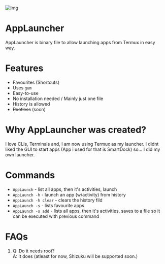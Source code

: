 ![Img](https://raw.githubusercontent.com/fluid-developer/fluid-developer.github.io/main/logos/AppLauncher-logo.png)

# AppLauncher
AppLauncher is binary file to allow launching apps from Termux in easy way.

# Features
- Favourites (Shortcuts)
- Uses `gum`
- Easy-to-use
- No installation needed / Mainly just one file
- History is allowed
- ~~Rootless~~ (soon)

# Why AppLauncher was created?
I love CLIs, Terminals and, I am now using Termux as my launcher. I didnt liked the GUI to start apps (App i used for that is SmartDock) so... I did my own launcher.

# Commands
- `AppLaunch` - list all apps, then it's activities, launch
- `AppLaunch -h` - launch an app (w/activity) from history
- `AppLaunch -h clear` - clears the history fild
- `AppLaunch -s` - lists favourite apps
- `AppLaunch -s add` - lists all apps, then it's activities, saves to a file so it can be executed with previous command

# FAQs
1. Q: Do it needs root?<br>
   A: It does (atleast for now, Shizuku will be supported soon.)
